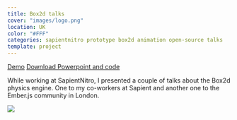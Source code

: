 ```yaml
---
title: Box2d talks
cover: "images/logo.png"
location: UK
color: "#FFF"
categories: sapientnitro prototype box2d animation open-source talks
template: project
---
```


<p class="align-center">
<a class="btn external" role="button" href="https://work.joanmira.com/talks/box2d/demo/" target="_blank" rel="noopener noreferrer">Demo</a>
<a class="btn github" role="button" href="https://work.joanmira.com/talks/box2d/brown_bag_box2d.zip" target="_blank" rel="noopener noreferrer">Download Powerpoint and code</a>
</p>

While working at SapientNitro, I presented a couple of talks about the Box2d physics engine. One to my co-workers at Sapient and another one to the Ember.js community in London.

![](/work/box2d-talk/images/1.png)
